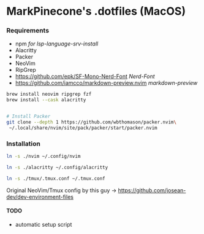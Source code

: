 # MarkPinecone's .dotfiles (MacOS)

### Requirements

- npm _for lsp-language-srv-install_
- Alacritty <br/>
- Packer <br/>
- NeoVim <br/>
- RipGrep
- https://github.com/epk/SF-Mono-Nerd-Font _Nerd-Font_ <br/>
- https://github.com/iamcco/markdown-preview.nvim _markdown-preview_ <br/>

```bash
brew install neovim ripgrep fzf
brew install --cask alacritty


# Install Packer
git clone --depth 1 https://github.com/wbthomason/packer.nvim\
 ~/.local/share/nvim/site/pack/packer/start/packer.nvim
```

### Installation

```bash
ln -s ./nvim ~/.config/nvim

ln -s ./alacritty ~/.config/alacritty

ln -s ./tmux/.tmux.conf ~/.tmux.conf
```

Original NeoVim/Tmux config by this guy -> https://github.com/josean-dev/dev-environment-files

#### TODO

- automatic setup script
